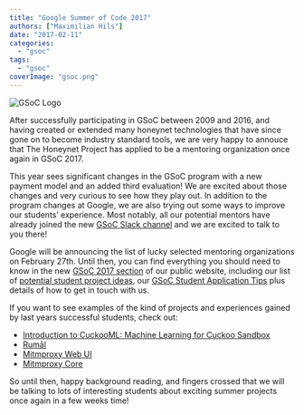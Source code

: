 ```yaml
---
title: "Google Summer of Code 2017"
authors: ["Maximilian Hils"]
date: "2017-02-11"
categories: 
  - "gsoc"
tags: 
  - "gsoc"
coverImage: "gsoc.png"
---
```


![GSoC Logo](images/GSoC-logo-horizontal-800.png)

After successfully participating in GSoC between 2009 and 2016, and having created or extended many honeynet technologies that have since gone on to become industry standard tools, we are very happy to annouce that The Honeynet Project has applied to be a mentoring organization once again in GSoC 2017.

This year sees significant changes in the GSoC program with a new payment model and an added third evaluation! We are excited about those changes and very curious to see how they play out. In addition to the program changes at Google, we are also trying out some ways to improve our students’ experience. Most notably, all our potential mentors have already joined the new [GSoC Slack channel](https://gsoc-slack.honeynet.org/) and we are excited to talk to you there!

Google will be announcing the list of lucky selected mentoring organizations on February 27th. Until then, you can find everything you should need to know in the new [GSoC 2017 section](https://honeynet.org/gsoc2017/) of our public website, including our list of [potential student project ideas](https://honeynet.org/gsoc2017/ideas), our [GSoC Student Application Tips](https://honeynet.org/gsoc2017/application-tips) plus details of how to get in touch with us.

If you want to see examples of the kind of projects and experiences gained by last years successful students, check out:

- [Introduction to CuckooML: Machine Learning for Cuckoo Sandbox](https://honeynet.org/node/1325)
- [Rumāl](https://honeynet.org/node/1326)
- [Mitmproxy Web UI](https://honeynet.org/gsoc2016/slot7)
- [Mitmproxy Core](https://honeynet.org/gsoc2016/slot8)

So until then, happy background reading, and fingers crossed that we will be talking to lots of interesting students about exciting summer projects once again in a few weeks time!
